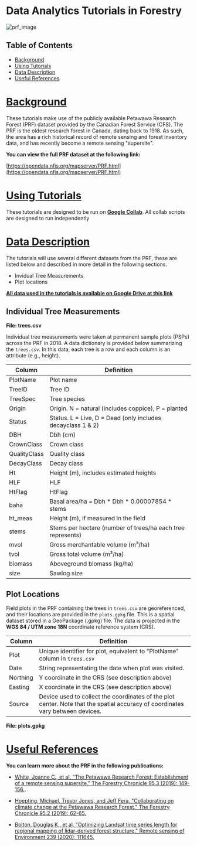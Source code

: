 # Data Analytics Tutorials in Forestry

![prf_image](https://opendata.nfis.org/mapserver/PRF_Layout.jpg)

## Table of Contents

- [Background](#background)
- [Using Tutorials](#using-tutorials)
- [Data Description](#data-description)
- [Useful References](#useful-references)

# [Background]((#background))

These tutorials make use of the publicly available Petawawa Research Forest (PRF)  dataset provided by the Canadian Forest Service (CFS).  The PRF is the oldest research forest in Canada, dating back to 1918. As such, the area has a rich historical record of remote sensing and forest inventory data, and has recently become a remote sensing "supersite".

**You can view the full PRF dataset at the following link:**

[https://opendata.nfis.org/mapserver/PRF.html](https://opendata.nfis.org/mapserver/PRF.html)


# [Using Tutorials](#using-tutorials)

These tutorials are designed to be run on **[Google Collab](https://colab.research.google.com/)**. All collab scripts are designed to run independently


# [Data Description](#data-description)

The tutorials will use several different datasets from the PRF, these are listed below and described in more detail in the following sections.

- Invidual Tree Measurements
- Plot locations

**[All data used in the tutorials is available on Google Drive at this link](https://drive.google.com/file/d/1UDKAdXW0h6JSf7k31PZ-srrQ3487l9e2/view?usp=sharing)**


## Individual Tree Measurements

**File: trees.csv**

Individual tree measurements were taken at permanent sample plots (PSPs) across the PRF in 2018. A data dictionary is provided below summarizing the `trees.csv`. In this data, each tree is a row and each column is an attribute (e.g., height).

| **Column**       | **Definition**                                                                 |
|------------------|-------------------------------------------------------------------------------|
| PlotName         | Plot name                                                                    |
| TreeID           | Tree ID                                                                      |
| TreeSpec         | Tree species                                                                 |
| Origin           | Origin. N = natural (includes coppice), P = planted                          |
| Status           | Status. L = Live, D = Dead (only includes decayclass 1 & 2)                  |
| DBH              | Dbh (cm)                                                                     |
| CrownClass       | Crown class                                                                  |
| QualityClass     | Quality class                                                                |
| DecayClass       | Decay class                                                                  |
| Ht               | Height (m), includes estimated heights                                       |
| HLF              | HLF                                                                          |
| HtFlag           | HtFlag                                                                       |
| baha             | Basal area/ha = Dbh * Dbh * 0.00007854 * stems                               |
| ht_meas          | Height (m), if measured in the field                                         |
| stems            | Stems per hectare (number of trees/ha each tree represents)                  |
| mvol             | Gross merchantable volume (m³/ha)                                            |
| tvol             | Gross total volume (m³/ha)                                                  |
| biomass          | Aboveground biomass (kg/ha)                                                 |
| size             | Sawlog size                                                                  |

## Plot Locations

Field plots in the PRF containing the trees in `trees.csv` are georeferenced, and their locations are provided in the `plots.gpkg` file. This is a spatial dataset stored in a GeoPackage (.gpkg) file. The data is projected in the **WGS 84 / UTM zone 18N** coordinate reference system (CRS).

| **Column** | **Definition**                                                                 |
|------------|-------------------------------------------------------------------------------|
| Plot       | Unique identifier for plot, equivalent to "PlotName" column in `trees.csv`|
| Date       | String representating the date when plot was visited. |
| Northing   | Y coordinate in the CRS (see description above) |
| Easting    | X coordinate in the CRS (see description above) |
| Source     | Device used to collect the coordinates of the plot center. Note that the spatial accuracy of coordinates vary between devices. |


**File: plots.gpkg**

# [Useful References](#useful-references)

**You can learn more about the PRF in the following publications:**

* [White, Joanne C., et al. "The Petawawa Research Forest: Establishment of a remote sensing supersite." The Forestry Chronicle 95.3 (2019): 149-156.](https://doi.org/10.5558/tfc2019-024).

* [Hoepting, Michael, Trevor Jones, and Jeff Fera. "Collaborating on climate change at the Petawawa Research Forest." The Forestry Chronicle 95.2 (2019): 62-65.](https://pubs.cif-ifc.org/doi/abs/10.5558/tfc2019-012)

* [Bolton, Douglas K., et al. "Optimizing Landsat time series length for regional mapping of lidar-derived forest structure." Remote sensing of Environment 239 (2020): 111645.](https://doi.org/10.1016/j.rse.2020.111645)



